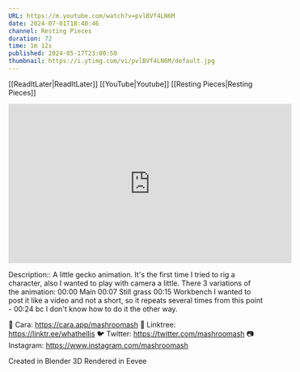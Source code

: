```yaml
---
URL: https://m.youtube.com/watch?v=pvlBVf4LN6M
date: 2024-07-01T18:40:46
channel: Resting Pieces
duration: 72
time: 1m 12s
published: 2024-05-17T23:00:50
thumbnail: https://i.ytimg.com/vi/pvlBVf4LN6M/default.jpg
---
```

[[ReadItLater|ReadItLater]] [[YouTube|Youtube]]
[[Resting Pieces|Resting Pieces]]

<iframe width="560" height="315" src="https://www.youtube-nocookie.com/embed/pvlBVf4LN6M" title="YouTube video player" frameborder="0" allow="accelerometer; autoplay; clipboard-write; encrypted-media; gyroscope; picture-in-picture" allowfullscreen></iframe>

Description:: A little gecko animation. 
It's the first time I tried to rig a character, also I wanted to play with camera a little. 
There 3 variations of the animation:
00:00 Main
00:07 Still grass
00:15 Workbench
I wanted to post it like a video and not a short, so it repeats several times from this point - 00:24 bc I don't know how to do it the other way. 

💖 Cara: https://cara.app/mashroomash
🌱 Linktree: https://linktr.ee/whathellis
🐦 Twitter: https://twitter.com/mashroomash
📷 Instagram: https://www.instagram.com/mashroomash

Created in Blender 3D
Rendered in Eevee